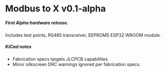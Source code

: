 # Modbus to X v0.1-alpha
##### First Alpha hardware release.
Includes test points, RS485 transceiver, EEPROMS ESP32 WROOM module.

##### KiCad notes
* Fabrication specs targets JLCPCB capabilities.
* Minor silkscreen DRC warnings ignored per fabrication specs.

